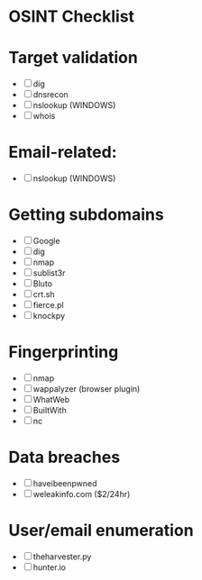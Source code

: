 # OSINT Checklist

# Target validation
<ul>
<li><input type="checkbox">dig</li>
<li><input type="checkbox">dnsrecon</li>
<li><input type="checkbox">nslookup (WINDOWS)</li>
<li><input type="checkbox">whois</li>
</ul>

# Email-related:
<ul>
<li><input type="checkbox">nslookup (WINDOWS)</li>
</ul>

# Getting subdomains
<ul>
<li><input type="checkbox">Google</li>
<li><input type="checkbox">dig</li>
<li><input type="checkbox">nmap</li>
<li><input type="checkbox">sublist3r</li>
<li><input type="checkbox">Bluto</li>
<li><input type="checkbox">crt.sh</li>
<li><input type="checkbox">fierce.pl</li>
<li><input type="checkbox">knockpy</li>
</ul>

# Fingerprinting
<ul>
<li><input type="checkbox">nmap</li>
<li><input type="checkbox">wappalyzer (browser plugin)</li>
<li><input type="checkbox">WhatWeb</li>
<li><input type="checkbox">BuiltWith</li>
<li><input type="checkbox">nc</li>
</ul>

# Data breaches
<ul>
<li><input type="checkbox">haveibeenpwned</li>
<li><input type="checkbox">weleakinfo.com ($2/24hr)</li>
</ul>

# User/email enumeration
<ul>
<li><input type="checkbox">theharvester.py</li>
<li><input type="checkbox">hunter.io</li>
</ul>